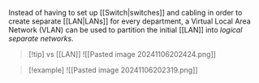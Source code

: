 Instead of having to set up [[Switch|switches]] and cabling in order to create separate [[LAN|LANs]] for every department, a Virtual Local Area Network (VLAN) can be used to partition the initial [[LAN]] into *logical separate networks*. 

> [!tip] vs [[LAN]]
> ![[Pasted image 20241106202424.png]]

> [!example]
> ![[Pasted image 20241106202319.png]]

